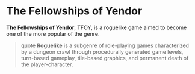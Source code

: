 # The Fellowships of Yendor

**The Fellowships of Yendor**, TFOY, is a roguelike game aimed to become one of the more popular of the genre.

> quote
**Roguelike** is a subgenre of role-playing games characterized by a dungeon crawl through procedurally generated game levels, turn-based gameplay, tile-based graphics, and permanent death of the player-character.
